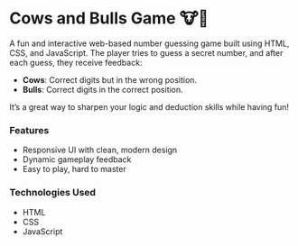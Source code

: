 # Cows and Bulls Game 🐮🐂

A fun and interactive web-based number guessing game built using HTML, CSS, and JavaScript. The player tries to guess a secret number, and after each guess, they receive feedback:

- **Cows**: Correct digits but in the wrong position.
- **Bulls**: Correct digits in the correct position.

It’s a great way to sharpen your logic and deduction skills while having fun!

### Features
- Responsive UI with clean, modern design
- Dynamic gameplay feedback
- Easy to play, hard to master

### Technologies Used
- HTML
- CSS
- JavaScript
   

